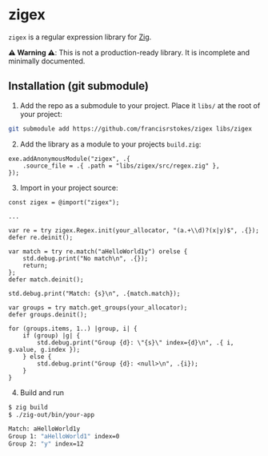 # zigex

`zigex` is a regular expression library for [Zig](https://github.com/ziglang/zig/).

**⚠️ Warning ⚠️**: This is not a production-ready library. It is incomplete and minimally documented.

## Installation (git submodule)

1. Add the repo as a submodule to your project. Place it `libs/` at the root of your project:

```bash
git submodule add https://github.com/francisrstokes/zigex libs/zigex
```

2. Add the library as a module to your projects `build.zig`:

```zig
exe.addAnonymousModule("zigex", .{
    .source_file = .{ .path = "libs/zigex/src/regex.zig" },
});
```

3. Import in your project source:

```zig
const zigex = @import("zigex");

...

var re = try zigex.Regex.init(your_allocator, "(a.+\\d)?(x|y)$", .{});
defer re.deinit();

var match = try re.match("aHelloWorld1y") orelse {
    std.debug.print("No match\n", .{});
    return;
};
defer match.deinit();

std.debug.print("Match: {s}\n", .{match.match});

var groups = try match.get_groups(your_allocator);
defer groups.deinit();

for (groups.items, 1..) |group, i| {
    if (group) |g| {
        std.debug.print("Group {d}: \"{s}\" index={d}\n", .{ i, g.value, g.index });
    } else {
        std.debug.print("Group {d}: <null>\n", .{i});
    }
}
```

4. Build and run

```bash
$ zig build
$ ./zig-out/bin/your-app

Match: aHelloWorld1y
Group 1: "aHelloWorld1" index=0
Group 2: "y" index=12
```
